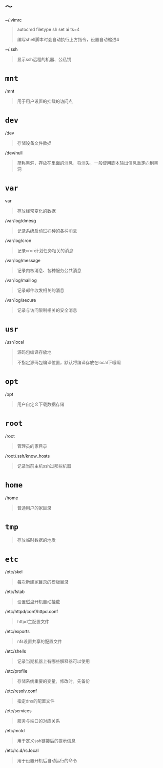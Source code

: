 # `～`

~/.vimrc

> autocmd filetype sh set ai ts=4
>
> 编写shell脚本时会自动执行上方指令，设置自动缩进4
>

~/.ssh

> 显示ssh远程的机器、公私钥

# `mnt`

/mnt

>用于用户设置的挂载的访问点

# `dev`

/dev

 >存储设备文件数据

/dev/null

> 简称黑洞，存放在里面的消息，将消失，一般使用脚本输出信息重定向到黑洞

# `var`

var

> 存放经常变化的数据

/var/log/dmesg

> 记录系统启动过程种的各种消息

/var/log/cron

>  记录cron计划任务相关的消息

/var/log/message

> 记录内核消息、各种服务公共消息

/var/log/maillog

> 记录邮件收发相关的消息

/var/log/secure

> 记录与访问限制相关的安全消息

# `usr`

/usr/local

> 源码包编译存放地
>
> 不指定源码包编译位置，默认将编译存放在local下哦啊

# `opt`

/opt

> 用户自定义下载数据存储

# `root`

/root

> 管理员的家目录

/root/.ssh/know_hosts

> 记录当前主机ssh过那些机器

# `home`

/home

>  普通用户的家目录

# `tmp`

> 存放临时数据的地发

# `etc`

/etc/skel

> 每次新建家目录的模板目录

/etc/fstab

> 设置磁盘开机自动挂载

/etc/httpd/conf/httpd.conf

> httpd主配置文件

/etc/exports

> nfs设置共享的配置文件

/etc/shells

> 记录当期机器上有哪些解释器可以使用

/etc/profile

> 存储系统重要的变量，修改时，先备份

/etc/resolv.conf

> 指定dns的配置文件

/etc/services

> 服务与端口的对应关系 

/etc/motd

> 用于定义ssh链接后的提示信息

/etc/rc.d/rc.local

> 用于设置开机后自动运行的命令

